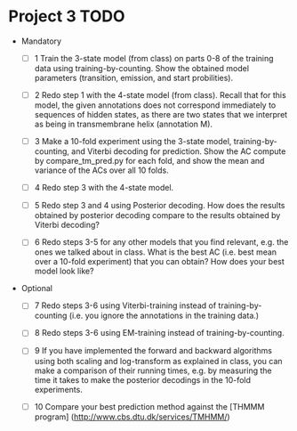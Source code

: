 Project 3 TODO
==============

* Mandatory
    *[ ] 1 Train the 3-state model (from class) on parts 0-8 of the training data using training-by-counting.
    Show the obtained model parameters (transition, emission, and start probilities).

    *[ ] 2 Redo step 1 with the 4-state model (from class). Recall that for this model, the given annotations does
    not correspond immediately to sequences of hidden states, as there are two states that we interpret as being in
    transmembrane helix (annotation M).

    *[ ] 3 Make a 10-fold experiment using the 3-state model, training-by-counting, and Viterbi decoding for prediction.
    Show the AC compute by compare_tm_pred.py for each fold, and show the mean and variance of the ACs over all 10 folds.

    *[ ] 4 Redo step 3 with the 4-state model.

    *[ ] 5 Redo step 3 and 4 using Posterior decoding. How does the results obtained by posterior decoding compare to the
    results obtained by Viterbi decoding?

    *[ ] 6 Redo steps 3-5 for any other models that you find relevant, e.g. the ones we talked about in class. What is the
    best AC (i.e. best mean over a 10-fold experiment) that you can obtain? How does your best model look like?

* Optional

    *[ ] 7 Redo steps 3-6 using Viterbi-training instead of training-by-counting (i.e. you ignore the annotations in the
    training data.)

    *[ ] 8 Redo steps 3-6 using EM-training instead of training-by-counting.

    *[ ] 9 If you have implemented the forward and backward algorithms using both scaling and log-transform as explained in
    class, you can make a comparison of their running times, e.g. by measuring the time it takes to make the
    posterior decodings in the 10-fold experiments.

    *[ ] 10 Compare your best prediction method against the [THMMM program] (http://www.cbs.dtu.dk/services/TMHMM/)



